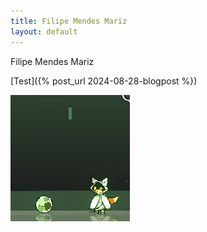 ```yaml
---
title: Filipe Mendes Mariz
layout: default
---
```


Filipe Mendes Mariz

[Test]({% post_url 2024-08-28-blogpost %})

[![Play Rainball!](assets/images/rainballthumb.jpg)](https://fmmariz.github.io/Rainball/)
